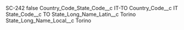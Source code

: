 <?xml version="1.0" encoding="UTF-8"?>
<CustomMetadata xmlns="http://soap.sforce.com/2006/04/metadata" xmlns:xsi="http://www.w3.org/2001/XMLSchema-instance" xmlns:xsd="http://www.w3.org/2001/XMLSchema">
    <label>SC-242</label>
    <protected>false</protected>
    <values>
        <field>Country_Code_State_Code__c</field>
        <value xsi:type="xsd:string">IT-TO</value>
    </values>
    <values>
        <field>Country_Code__c</field>
        <value xsi:type="xsd:string">IT</value>
    </values>
    <values>
        <field>State_Code__c</field>
        <value xsi:type="xsd:string">TO</value>
    </values>
    <values>
        <field>State_Long_Name_Latin__c</field>
        <value xsi:type="xsd:string">Torino</value>
    </values>
    <values>
        <field>State_Long_Name_Local__c</field>
        <value xsi:type="xsd:string">Torino</value>
    </values>
</CustomMetadata>
